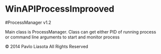 WinAPIProcessImprooved
======================

#ProcessManager v1.2

Main class is ProcessManager.
Class can get either PID of running process or command line arguments to start and monitor process

© 2014 Pavlo Liasota All Rights Reserved

